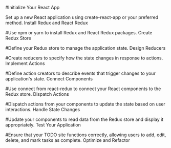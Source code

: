 #Initialize Your React App

Set up a new React application using create-react-app or your preferred method.
Install Redux and React Redux

#Use npm or yarn to install Redux and React Redux packages.
Create Redux Store

#Define your Redux store to manage the application state.
Design Reducers

#Create reducers to specify how the state changes in response to actions.
Implement Actions

#Define action creators to describe events that trigger changes to your application's state.
Connect Components

#Use connect from react-redux to connect your React components to the Redux store.
Dispatch Actions

#Dispatch actions from your components to update the state based on user interactions.
Handle State Changes

#Update your components to read data from the Redux store and display it appropriately.
Test Your Application

#Ensure that your TODO site functions correctly, allowing users to add, edit, delete, and mark tasks as complete.
Optimize and Refactor


